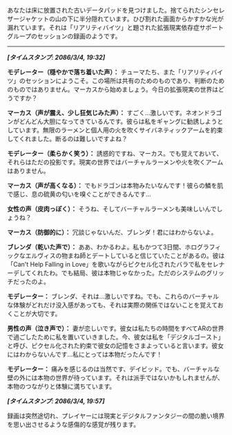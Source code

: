 あなたは床に放置された古いデータパッドを見つけました。捨てられたシンセレザージャケットの山の下に半分隠れています。ひび割れた画面からかすかな光が漏れています。それは「リアリティバイツ」と題された拡張現実依存症サポートグループのセッションの録画のようです。

---

**_[タイムスタンプ: 2086/3/4, 19:32]_**

**モデレーター（穏やかで落ち着いた声）：** チューマたち、また「リアリティバイツ」のセッションにようこそ。この場所は共有のためのものであり、判断のためのものではありません。マーカスから始めましょう。今日の拡張現実の世界はどうですか？

**マーカス（声が震え、少し狂気じみた声）：** すごく…激しいです。ネオンドラゴンがどんどん大胆になってきているんです。彼らは私をギャングに勧誘しようとしています。無限のラーメンと個人用の火を吹くサイバネティックアームを約束してくれました。断るのは難しいですよね？

**モデレーター（柔らかく笑う）：** 誘惑的ですね、マーカス。でも覚えておいて、それらはただの投影です。現実の世界ではバーチャルラーメンや火を吹くアームはありません。

**マーカス（声が高くなる）：** でもドラゴンは本物みたいなんです！彼らの鱗を肌で感じ、息の硫黄の匂いを嗅ぐことができるんです…

**女性の声（皮肉っぽく）：** そうね、そしてバーチャルラーメンも美味しいんでしょうね？

**マーカス（防御的に）：** 冗談じゃないんだ、ブレンダ！君にはわからないよ。

**ブレンダ（乾いた声で）：** ああ、わかるわよ。私もかつて3日間、ホログラフィックなエルヴィスの物まね師とデートしていると信じていたことがあるの。彼は「Can't Help Falling in Love」を歌いながらピクセル化されたバラで私をセレナーデしてくれたわ。でも結局、彼は本物じゃなかった。ただのシステムのグリッチだったのよ。

**モデレーター：** ブレンダ、それは…激しいですね。でも、これらのバーチャルな体験がどれだけ没入感があっても、それは実際の関係ではないことを覚えておくことが大切です。

**男性の声（泣き声で）：** 妻が恋しいです。彼女は私たちの時間をすべてARの世界で過ごしたために私を置いていきました。今、彼女は私を「デジタルゴースト」と呼び、ピクセル化された約束で彼女の記憶をさまよっていると言います。彼女にはわからないんです…私にとっては本物だったんです！

**モデレーター：** 痛みを感じるのは当然です、デイビッド。でも、バーチャルな壁の外には本物の世界が待っています。それは派手ではないかもしれませんが、本物のつながりと体験に満ちています。

**_[タイムスタンプ: 2086/3/4, 19:57]_**

録画は突然途切れ、プレイヤーには現実とデジタルファンタジーの間の脆い境界を思い出させるような感傷的な感覚が残ります。
